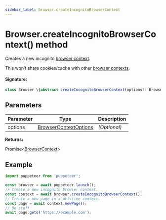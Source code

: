 ```yaml
---
sidebar_label: Browser.createIncognitoBrowserContext
---
```


# Browser.createIncognitoBrowserContext() method

Creates a new incognito [browser context](./puppeteer.browsercontext.md).

This won't share cookies/cache with other [browser contexts](./puppeteer.browsercontext.md).

#### Signature:

```typescript
class Browser \{abstract createIncognitoBrowserContext(options?: BrowserContextOptions): Promise<BrowserContext>;\}
```

## Parameters

| Parameter | Type                                                          | Description  |
| --------- | ------------------------------------------------------------- | ------------ |
| options   | [BrowserContextOptions](./puppeteer.browsercontextoptions.md) | _(Optional)_ |

**Returns:**

Promise&lt;[BrowserContext](./puppeteer.browsercontext.md)&gt;

## Example

```ts
import puppeteer from 'puppeteer';

const browser = await puppeteer.launch();
// Create a new incognito browser context.
const context = await browser.createIncognitoBrowserContext();
// Create a new page in a pristine context.
const page = await context.newPage();
// Do stuff
await page.goto('https://example.com');
```
